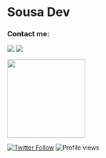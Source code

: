# Sousa Dev

### Contact me:

<a href="https://www.linkedin.com/in/henrique-sousa-95bb03146/" target="_blank"><img src="https://img.shields.io/badge/Henrique Sousa-%230077B5.svg?&style=for-the-badge&logo=linkedin&logoColor=white" ></a>
<a href="https://www.patreon.com/sousadev" target="_blank"><img src="https://img.shields.io/badge/Game & Software Development-critical.svg?&style=for-the-badge&logo=patreon&logoColor=white" ></a>


<a href="https://github.com/sousaUA">
  <img height="180em" src="https://github-readme-stats.vercel.app/api?username=sousaUA&count_private=true&theme=tokyonight&show_icons=true" />
</a>

[![Twitter Follow](https://img.shields.io/twitter/follow/sousadev?label=Follow)](https://twitter.com/sousadev)
![Profile views](https://gpvc.arturio.dev/sousaua)

